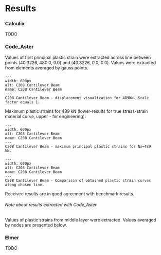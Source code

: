 # Results

### Calculix
TODO

### Code_Aster

Values of first principal plastic strain were extracted across line between points (40.3226, 480.0, 0.0) and (40.3226, 0.0, 0.0). Values were extracted from elements averaged by gauss points.

```{figure} . /files_results/C_A_displacement.png
---
width: 600px
alt: C208 Cantilever Beam
name: C208 Cantilever Beam
---
C208 Cantilever Beam - displacement visualization for 489kN. Scale factor equals 1.
```

Maximum plastic strains for 489 kN (lower-results for true stress-strain material curve, upper - for engineering):
```{figure} . /files_results/C_A_epeq_noeu_PRIN_3.png
---
width: 600px
alt: C208 Cantilever Beam
name: C208 Cantilever Beam
---
C208 Cantilever Beam - maximum principal plastic strains for Nx=489 kN.
```


```{figure} . /files_results/figure_with_plastic_strains.png
---
width: 600px
alt: C208 Cantilever Beam
name: C208 Cantilever Beam
---
C208 Cantilever Beam - Comparison of obtained plastic strain curves along chosen line.
```

Received results are in good agreement with benchmark results.

###### Note about results extracted with Code_Aster
Values of plastic strains from middle layer were extracted.
Values averaged by nodes are presented below.

### Elmer
TODO
